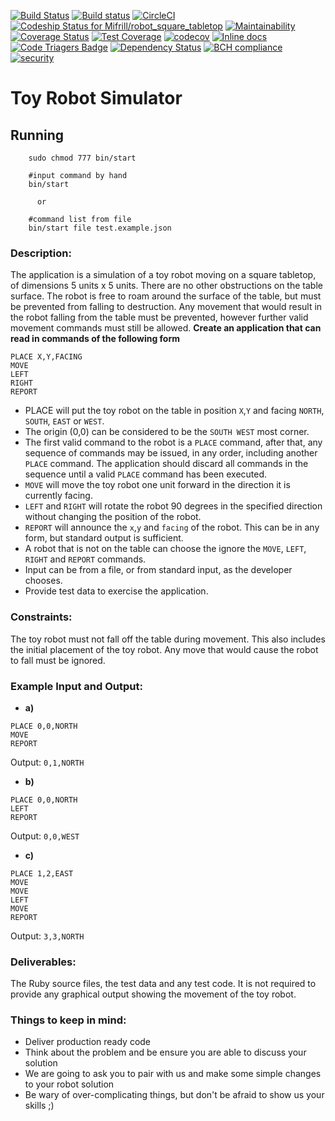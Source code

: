 [![Build Status](https://travis-ci.org/Mifrill/robot_square_tabletop.svg?branch=master)](https://travis-ci.org/Mifrill/robot_square_tabletop)
[![Build status](https://ci.appveyor.com/api/projects/status/bn0sripeuppeadt7?svg=true)](https://ci.appveyor.com/project/Mifrill/robot-square-tabletop)
[![CircleCI](https://circleci.com/gh/Mifrill/robot_square_tabletop.svg?style=svg)](https://circleci.com/gh/Mifrill/robot_square_tabletop)
[ ![Codeship Status for Mifrill/robot_square_tabletop](https://app.codeship.com/projects/e0bfd6f0-6675-0135-accc-6e4d1ccb1394/status?branch=master)](https://app.codeship.com/projects/240930)
[![Maintainability](https://api.codeclimate.com/v1/badges/12dd6d601a5add71b66f/maintainability)](https://codeclimate.com/github/Mifrill/robot_square_tabletop/maintainability)
[![Coverage Status](https://coveralls.io/repos/github/Mifrill/robot_square_tabletop/badge.svg?branch=master)](https://coveralls.io/github/Mifrill/robot_square_tabletop?branch=master)
[![Test Coverage](https://api.codeclimate.com/v1/badges/12dd6d601a5add71b66f/test_coverage)](https://codeclimate.com/github/Mifrill/robot_square_tabletop/test_coverage)
[![codecov](https://codecov.io/gh/Mifrill/robot_square_tabletop/branch/master/graph/badge.svg)](https://codecov.io/gh/Mifrill/robot_square_tabletop)
[![Inline docs](http://inch-ci.org/github/Mifrill/robot_square_tabletop.svg?branch=master)](http://inch-ci.org/github/Mifrill/robot_square_tabletop)
[![Code Triagers Badge](https://www.codetriage.com/mifrill/robot_square_tabletop/badges/users.svg)](https://www.codetriage.com/mifrill/robot_square_tabletop)
[![Dependency Status](https://dependencyci.com/github/Mifrill/robot_square_tabletop/badge)](https://dependencyci.com/github/Mifrill/robot_square_tabletop)
[![BCH compliance](https://bettercodehub.com/edge/badge/Mifrill/robot_square_tabletop?branch=master)](https://bettercodehub.com/)
[![security](https://hakiri.io/github/Mifrill/robot_square_tabletop/master.svg)](https://hakiri.io/github/Mifrill/robot_square_tabletop/master)

# Toy Robot Simulator

## Running
```
    sudo chmod 777 bin/start
    
    #input command by hand
    bin/start 
    
      or
      
    #command list from file    
    bin/start file test.example.json
```

### Description:
The application is a simulation of a toy robot moving on a square tabletop, of dimensions 5
units x 5 units. There are no other obstructions on the table surface. The robot is free to roam around the surface of the table, but must be prevented from falling to destruction. Any movement that would result in the robot falling from the table must be prevented, however further valid movement commands must still be allowed.
**Create an application that can read in commands of the following form**
```
PLACE X,Y,FACING
MOVE
LEFT
RIGHT
REPORT
```
- PLACE will put the toy robot on the table in position `X`,`Y` and facing `NORTH`, `SOUTH`, `EAST` or
`WEST`.
- The origin (0,0) can be considered to be the `SOUTH WEST` most corner.
- The first valid command to the robot is a `PLACE` command, after that, any sequence of
commands may be issued, in any order, including another `PLACE` command. The application
should discard all commands in the sequence until a valid `PLACE` command has been
executed.
- `MOVE` will move the toy robot one unit forward in the direction it is currently facing.
- `LEFT` and `RIGHT` will rotate the robot 90 degrees in the specified direction without changing
the position of the robot.
- `REPORT` will announce the `x`,`y` and `facing` of the robot. This can be in any form, but standard
output is sufficient.
- A robot that is not on the table can choose the ignore the `MOVE`, `LEFT`, `RIGHT` and `REPORT`
commands.
- Input can be from a file, or from standard input, as the developer chooses.
- Provide test data to exercise the application.
### Constraints:
The toy robot must not fall off the table during movement. This also includes the initial
placement of the toy robot.
Any move that would cause the robot to fall must be ignored.
### Example Input and Output:
- **a)**
```
PLACE 0,0,NORTH
MOVE
REPORT
```
Output: `0,1,NORTH`
- **b)**
```
PLACE 0,0,NORTH
LEFT
REPORT
```
Output: `0,0,WEST`
- **c)**
```
PLACE 1,2,EAST
MOVE
MOVE
LEFT
MOVE
REPORT
```
Output: `3,3,NORTH`
### Deliverables:
The Ruby source files, the test data and any test code.
It is not required to provide any graphical output showing the movement of the toy robot.
### Things to keep in mind:
* Deliver production ready code
* Think about the problem and be ensure you are able to discuss your solution
* We are going to ask you to pair with us and make some simple changes to your robot solution
* Be wary of over-complicating things, but don't be afraid to show us your skills ;)
